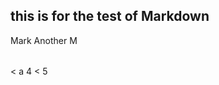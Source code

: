 ## this is for the test of Markdown

<table>
	<tr>
	Mark
	</tr>
	<tr>
	Another M
	</tr>
</table>

< a
4 < 5

